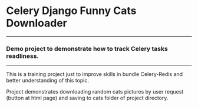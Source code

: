 # Celery Django Funny Cats Downloader

---

### Demo project to demonstrate how to track Celery tasks readliness.

---

This is a training project just to improve skills in bundle Celery-Redis and better understanding of this
topic.

Project demonstrates downloading random cats pictures by user request (button at html page) and saving to cats folder of project directory.